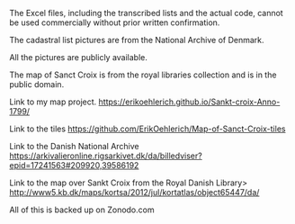 The Excel files, including the transcribed lists and the actual code, cannot be used commercially without prior written confirmation.

The cadastral list pictures are from the National Archive of Denmark. 

All the pictures are publicly available.

The map of Sanct Croix is from the royal libraries collection and is in the public domain.

Link to my map project.
https://erikoehlerich.github.io/Sankt-croix-Anno-1799/

Link to the tiles 
https://github.com/ErikOehlerich/Map-of-Sanct-Croix-tiles 

Link to the Danish National Archive
https://arkivalieronline.rigsarkivet.dk/da/billedviser?epid=17241563#209920,39586192 

Link to the map over Sankt Croix from the Royal Danish Library>
http://www5.kb.dk/maps/kortsa/2012/jul/kortatlas/object65447/da/ 

All of this is backed up on Zonodo.com
